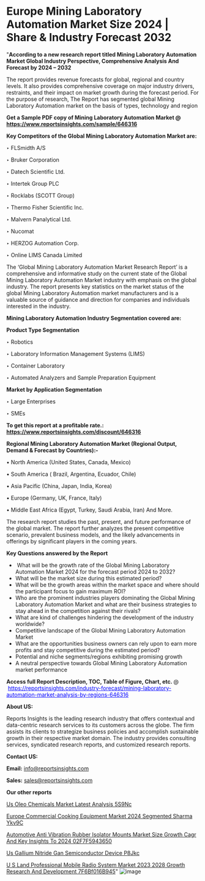 # Europe Mining Laboratory Automation Market Size 2024 | Share & Industry Forecast 2032

"<strong>According to a new research report titled Mining Laboratory Automation Market Global Industry Perspective, Comprehensive Analysis And Forecast by 2024 – 2032</strong>

The report provides revenue forecasts for global, regional and country levels. It also provides comprehensive coverage on major industry drivers, restraints, and their impact on market growth during the forecast period. For the purpose of research, The Report has segmented global Mining Laboratory Automation market on the basis of types, technology and region

<strong>Get a Sample PDF copy of Mining Laboratory Automation Market </strong><strong>@<a href=https://www.reportsinsights.com/sample/646316 style=color:#0000ff;> https://www.reportsinsights.com/sample/646316</a></strong></font>

<strong>Key Competitors of the Global Mining Laboratory Automation Market are:</strong>

‣ FLSmidth A/S

‣ Bruker Corporation

‣ Datech Scientific Ltd.

‣ Intertek Group PLC

‣ Rocklabs (SCOTT Group)

‣ Thermo Fisher Scientific Inc.

‣ Malvern Panalytical Ltd.

‣ Nucomat

‣ HERZOG Automation Corp.

‣ Online LIMS Canada Limited

The ‘Global Mining Laboratory Automation Market Research Report’ is a comprehensive and informative study on the current state of the Global Mining Laboratory Automation Market industry with emphasis on the global industry. The report presents key statistics on the market status of the global Mining Laboratory Automation market manufacturers and is a valuable source of guidance and direction for companies and individuals interested in the industry.

<strong>Mining Laboratory Automation Industry Segmentation covered are:</strong>

<strong>Product Type Segmentation</strong>

‣ Robotics

‣ Laboratory Information Management Systems (LIMS)

‣ Container Laboratory

‣ Automated Analyzers and Sample Preparation Equipment

<strong>Market by Application Segmentation</strong>

‣ Large Enterprises

‣ SMEs

<strong>To get this report at a profitable rate.: <a href=https://www.reportsinsights.com/discount/646316 style=color:#0000ff;>https://www.reportsinsights.com/discount/646316</a></strong></font>

<strong>Regional Mining Laboratory Automation Market (Regional Output, Demand &amp; Forecast by Countries):-</strong>

• North America (United States, Canada, Mexico)

• South America ( Brazil, Argentina, Ecuador, Chile)

• Asia Pacific (China, Japan, India, Korea)

• Europe (Germany, UK, France, Italy)

• Middle East Africa (Egypt, Turkey, Saudi Arabia, Iran) And More.

The research report studies the past, present, and future performance of the global market. The report further analyzes the present competitive scenario, prevalent business models, and the likely advancements in offerings by significant players in the coming years.

<strong>Key Questions answered by the Report</strong>
<ul>
  <li> What will be the growth rate of the Global Mining Laboratory Automation Market 2024 for the forecast period 2024 to 2032?</li>
  <li>What will be the market size during this estimated period?</li>
  <li>What will be the growth areas within the market space and where should the participant focus to gain maximum ROI?</li>
  <li>Who are the prominent industries players dominating the Global Mining Laboratory Automation Market and what are their business strategies to stay ahead in the competition against their rivals?</li>
  <li>What are kind of challenges hindering the development of the industry worldwide?</li>
  <li>Competitive landscape of the Global Mining Laboratory Automation Market</li>
  <li>What are the opportunities business owners can rely upon to earn more profits and stay competitive during the estimated period?</li>
  <li>Potential and niche segments/regions exhibiting promising growth</li>
  <li>A neutral perspective towards Global Mining Laboratory Automation market performance</li>
</ul>
<strong>Access full Report Description, TOC, Table of Figure, Chart, etc. </strong>@  <a href=https://reportsinsights.com/industry-forecast/mining-laboratory-automation-market-analysis-by-regions-646316 style=color:#0000ff;>https://reportsinsights.com/industry-forecast/mining-laboratory-automation-market-analysis-by-regions-646316</a></font>

<strong><strong>About US</strong>:</strong>

Reports Insights is the leading research industry that offers contextual and data-centric research services to its customers across the globe. The firm assists its clients to strategize business policies and accomplish sustainable growth in their respective market domain. The industry provides consulting services, syndicated research reports, and customized research reports.

<strong>Contact US:</strong>

<p class=""""><b>Email:</b> <a href=mailto:info@reportsinsights.com>info@reportsinsights.com</a></p>
<p class=""""><b>Sales:</b> <a href=mailto:sales@reportsinsights.com>sales@reportsinsights.com</a></p>

<strong>Our other reports</strong>

<a href=https://www.linkedin.com/pulse/us-oleo-chemicals-market-latest-analysis-5s9nc/>Us Oleo Chemicals Market Latest Analysis 5S9Nc</a>

<a href=https://www.linkedin.com/pulse/europe-commercial-cooking-equipment-market-2024-segmented-sharma-ykv9c/>Europe Commercial Cooking Equipment Market 2024 Segmented Sharma Ykv9C</a>

<a href=https://medium.com/@shindeaaswini6/automotive-anti-vibration-rubber-isolator-mounts-market-size-growth-cagr-and-key-insights-to-2024-02f7f5943650>Automotive Anti Vibration Rubber Isolator Mounts Market Size Growth Cagr And Key Insights To 2024 02F7F5943650</a>

<a href=https://www.linkedin.com/pulse/us-gallium-nitride-gan-semiconductor-device-p8jkc/>Us Gallium Nitride Gan Semiconductor Device P8Jkc</a>

<a href=https://medium.com/@gavdeakash979/u-s-land-professional-mobile-radio-system-market-2023-2028-growth-research-and-development-7f6bf016b945>U S Land Professional Mobile Radio System Market 2023 2028 Growth Research And Development 7F6Bf016B945</a>"
![image](https://github.com/Reportsinsights123/RIgrowth/assets/158415881/92f7b49d-b322-40f6-aa5e-3d37a29014b1)

